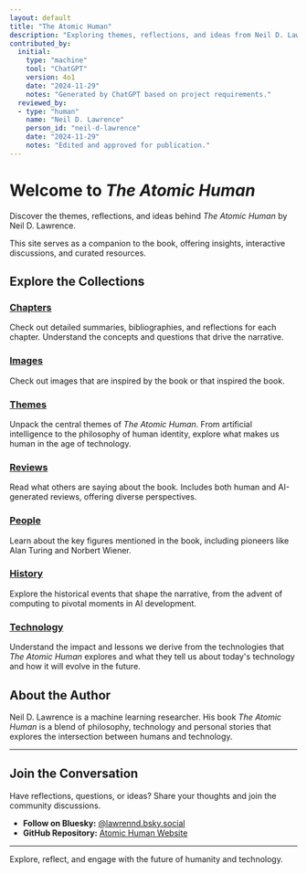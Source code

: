 ```yaml
---
layout: default
title: "The Atomic Human"
description: "Exploring themes, reflections, and ideas from Neil D. Lawrence's book 'The Atomic Human'."
contributed_by:
  initial:
    type: "machine"
    tool: "ChatGPT"
    version: 4o1
    date: "2024-11-29"
    notes: "Generated by ChatGPT based on project requirements."
  reviewed_by:
  - type: "human"
    name: "Neil D. Lawrence"
    person_id: "neil-d-lawrence"
    date: "2024-11-29"
    notes: "Edited and approved for publication."
---
```


<!--https://www.coryzue.com/writing/bluesky-comments/-->

# Welcome to *The Atomic Human*

Discover the themes, reflections, and ideas behind *The Atomic Human* by Neil D. Lawrence. 

This site serves as a companion to the book, offering insights, interactive discussions, and curated resources.

## Explore the Collections

### **[Chapters](chapters)**

Check out detailed summaries, bibliographies, and reflections for each chapter. Understand the concepts and questions that drive the narrative.

### **[Images](images)**

Check out images that are inspired by the book or that inspired the book.

### **[Themes](themes)**

Unpack the central themes of *The Atomic Human*. From artificial intelligence to the philosophy of human identity, explore what makes us human in the age of technology.

### **[Reviews](reviews)**

Read what others are saying about the book. Includes both human and AI-generated reviews, offering diverse perspectives.

### **[People](people)**

Learn about the key figures mentioned in the book, including pioneers like Alan Turing and Norbert Wiener.

### **[History](history)**

Explore the historical events that shape the narrative, from the advent of computing to pivotal moments in AI development.

### **[Technology](technology)**

Understand the impact and lessons we derive from the technologies that *The Atomic Human* explores and what they tell us about today's technology and how it will evolve in the future.


## About the Author

Neil D. Lawrence is a machine learning researcher. His book *The Atomic Human* is a blend of philosophy, technology and personal stories that explores the intersection between humans and technology.

---

## Join the Conversation

Have reflections, questions, or ideas? Share your thoughts and join the community discussions.

- **Follow on Bluesky:** [@lawrennd.bsky.social](https://bsky.app/profile/lawrennd.bsky.social)
- **GitHub Repository:** [Atomic Human Website](https://github.com/atomichuman/atomichuman.github.io)

---

Explore, reflect, and engage with the future of humanity and technology.

